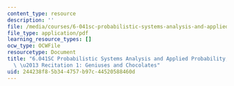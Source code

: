 ```yaml
---
content_type: resource
description: ''
file: /media/courses/6-041sc-probabilistic-systems-analysis-and-applied-probability-fall-2013/244238f85b344757b97c44520588460d_MIT6_041SCF13_Geniuses_and_Chocolates_300k.pdf
file_type: application/pdf
learning_resource_types: []
ocw_type: OCWFile
resourcetype: Document
title: "6.041SC Probabilistic Systems Analysis and Applied Probability, Fall 2013Transcript\
  \ \u2013 Recitation 1: Geniuses and Chocolates"
uid: 244238f8-5b34-4757-b97c-44520588460d
---
```

